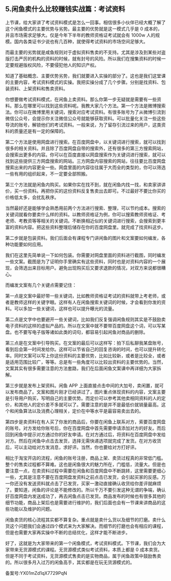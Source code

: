 ## 5.闲鱼卖什么比较赚钱实战篇：考试资料
上节课，给大家讲了考试资料模式是怎么一回事。相信很多小伙伴已经大概了解了这个闲鱼模式的主要优势与劣势。最主要的优势就是这一模式几乎是 0 成本的，并且市场需求足够大。仅是今年下半年的教师资格证考试就会有 1000w 人的规模。国内各类证书少说也有几百种，就使得考试资料的市场空间足够大。


而最主要的劣势就是咸鱼规则对于虚拟资料售卖的不支持。尤其是涉及到某些对盗版打击严厉的机构的资料的时候，就有封号的风险。所以我们在搜集资料的时候一定要规避版权风险，不要侵犯他人的知识产权。


知道了基础概念、主要优势劣势，我们就要进入实操的部分了。这也是我们这堂课的主要内容，考试资料模式的实操。我把实操分成了几个步骤。分别是找资料、包装资料、上架资料和售卖资料。


你想要做考试资料模式，在闲鱼上卖资料。那么你第一步无疑就是需要有一些资料。那么在哪里可以找到这些资料呢。我教大家几个方法。第一个方法是微博搜索法。你可以在微博里用关键词，搜索对应考试资料。有很多账号为了从微博引流到微信公众号，会提示你关注微信公众号就能够获取资料。可以批量化关注一些这些导流的账号，解锁他们的考试资料。一般来说，为了留存引流过来的用户，这类资料的质量还是有一定的保障的。


第二个方法是使用网盘进行搜索。在百度网盘中，以关键词进行搜索，就可以找到很多的相关资料。并且除了百度网盘自带的搜索外，还有很多的第三方搜索网站，会搜索出更多的内容。你可以在百度直接以网盘搜索作为关键词进行搜索，就可以找到这些提供三方网盘搜索的网站。三方网盘内容搜索的网站，往往要比百度网盘搜索出来的内容更全一些。网盘里面的内容往往属于大而全的类型的，你可以筛选一些有用的组织起来，不一定要全部照搬。


第三个方法就是闲鱼内购买。如果你实在找不到，就在闲鱼内找一找，和卖家讲讲价，买一份资料。再把你买的这份资料反复售卖出去即可。不过最好不要比你买的价格低太多，会扰乱秩序。


当然最好还是能够学会熟悉用前两个方法进行搜索、整理，可以节约成本。搜索的关键词就看你要卖什么样的资料。以教师资格证为例，你可以搜索教师资格证、考老师、考教资等等相关的关键词。不断换相近似的关键词进行搜索，会搜索到更丰富的资料内容。把这些资料整理后储存在你的百度网盘里。就完成了找资料这步。


第二步就是包装资料。我们后面会有课程专门讲闲鱼的图片和文案要如何编发，各种功能要如何应用。


我们在这里先简单说一下如何包装。你需要对网盘里面的资料进行截图，同时编发一些文案。截图是为了证明你手里确实有这些资料，同时也是对资料内容的一个展现，会筛选出来目标用户。避免出现购买后又要求退款的情况，对双方来说都很糟心。


而编发文案有几个关键点需要记住：


第一点是文案中最好带一些关键词，比如教师资格证考试的资料就带上考老师，或者是教师这样的关键字眼。这样有人在闲鱼搜索关键词的时候，才会看到你发的资料。可以多加一些关键词，这样也可以提升曝光的流量。


第二点是文字中也要避开一些关键词，比如我们反复强调闲鱼规则其实是不鼓励卖电子资料的这样的虚拟产品的。所以在文案中就不要带百度网盘这个词，可以写某盘。也不要写电子版等诸如此类的词句，都容易引起闲鱼对商品的删除。


第三点是在文案中引导购买。在文案的最后可以这样写：拍下后私聊我某盘账号，看到后会第一时间发给你。这样可以节省自己的回复咨询的时间，也可以提升转化率。同时文案可以写上你这份资料的主要优势，比如比较新，或者是比较全，或者是适用范围比较广，等等。总是有一些角度可以比较出资料的主要优势的。当然，文案其实有很多需要注意的方法套路，我们在后面闲鱼文案课中再详细为大家拆解。


第三步就是发布上架资料。闲鱼 APP 上面直接点击中间的大加号，卖闲置，就可以发布商品了。文案和图片刚才已经讲过了，图片重点体现资料的内容，文案主要是引导用户购买，写明自己的主要优势。而定价可以参考其他卖相同资料的人的定价，和其他人的定价差不多就可以了。需要注意的是并不是最低价就销量最高。这个和闲鱼算法以及消费心理相关，定价在中等水平是最容易卖出去的。


第四步是卖资料在有人买了你发的商品后，你要在闲鱼上联系对方，索要百度网盘的账号。对方发给你账号后，你在百度网盘中首先需要申请添加对方的好友。而后回到闲鱼中提示对方通过你的好友申请。在对方通过后，将资料在百度网盘中发给对方。然后在闲鱼中点击去发货，选择无需快递选项就完成了发货。在对方收货后，可以主动给对方发消息，求好评。当然，你也要给对方打好评。


相比于淘宝开店的流程，闲鱼的账号注册，商品上架、卖货过程真的非常低门槛。整个的售卖过程都不算难。这也是闲鱼很大的魅力所在，门槛低，流量大。但是也要注意一点，在卖资料过程中需要在闲鱼和百度网盘中不断跳转，这里需要更细心一些，尤其是注意不要在百度网盘发资料之前点击已发货，会引起买家的反感。万一你还没有发送资料就点击了已发货，买家一激动直接确认收货给你差评就麻烦了。要知道，闲鱼的评论是不能修改的。所以千万不要引发这种无谓的争端，确认好百度网盘内发送成功了，再去闲鱼点击已发货。商品发布的时候也有很多其他的细节功能，商品上架后也是需要进行维护的，我们后面也会有一节课来讲商品的这些功能以及维护的问题。


闲鱼卖货的核心流程其实都不算复杂。重点就是卖什么货以及细节的打磨。卖什么货这个问题我们会通过四个模式来为大家解决。而细节的打磨也会有相应的课程，但是也需要大家再实操中不断的总结优化，这样才能不断进步。


好了，这就是为大家带来的第一个闲鱼模式，考试资料模式。下节课，我们会为大家带来无货源模式的课程。无货源模式类似考试资料，本质上都是 0 成本卖货。但是不同于考试资料，无货源模式售卖的是实物商品，属于闲鱼政策中鼓励售卖的。所以很多月入过万的闲鱼高手，其实都是在玩无货源模式的。


备案号:YX01mZd1qX7729PqN

